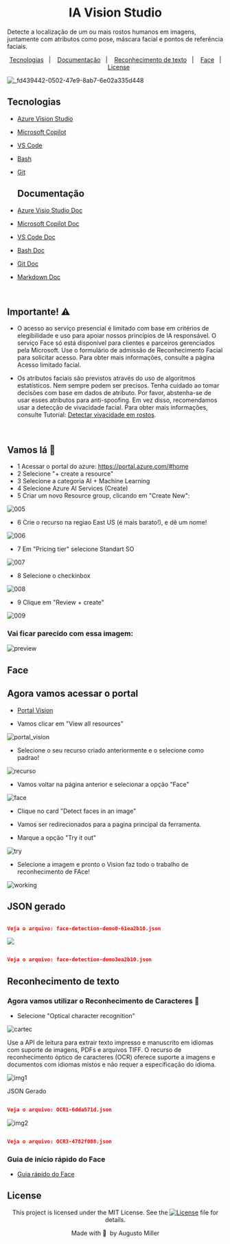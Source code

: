 <div align="center">
 
 <h1>IA Vision Studio</h1>
 
</div>

Detecte a localização de um ou mais rostos humanos em imagens, juntamente com atributos como pose, máscara facial e pontos de referência faciais.

 <p align="center">
  <a href="#Tecnologias">Tecnologias</a>&nbsp;&nbsp;&nbsp;|&nbsp;&nbsp;&nbsp;
  <a href="#Documentação">Documentação</a>&nbsp;&nbsp;&nbsp;|&nbsp;&nbsp;&nbsp;
  <a href="#Reconhecimento de texto">Reconhecimento de texto</a>&nbsp;&nbsp;&nbsp;|&nbsp;&nbsp;&nbsp;
  <a href="#Face">Face</a>&nbsp;&nbsp;&nbsp;|&nbsp;&nbsp;&nbsp;
  <a href="#License">License</a>
</p>

![_fd439442-0502-47e9-8ab7-6e02a335d448](https://github.com/augustomiller/AZ-Vision_lab/assets/990877/895d2668-81f2-4c64-9dd8-b76ed8e16df2)
<p align="center">

</p>

## Tecnologias

- [Azure Vision Studio](https://portal.vision.cognitive.azure.com/gallery/featured)
- [Microsoft Copilot](https://copilot.microsoft.com/)
- [VS Code](https://code.visualstudio.com/)
- [Bash](https://www.gnu.org/software/bash/)
- [Git](https://git-scm.com/)

  ## Documentação

- [Azure Visio Studio Doc](https://learn.microsoft.com/en-us/azure/ai-services/computer-vision/)
- [Microsoft Copilot Doc](https://learn.microsoft.com/en-us/microsoft-copilot-studio/)
- [VS Code Doc](https://code.visualstudio.com/Docs)
- [Bash Doc](https://www.gnu.org/software/bash/manual/bash.html)
- [Git Doc](https://git-scm.com/doc)
- [Markdown Doc](https://google.github.io/styleguide/docguide/style.html)

</br>

## Importante! ⚠️

<p>

  - O acesso ao serviço presencial é limitado com base em critérios de elegibilidade e uso para apoiar nossos princípios de IA responsável. O serviço Face só está disponível para clientes e parceiros gerenciados pela Microsoft. Use o formulário de admissão de Reconhecimento Facial para solicitar acesso. Para obter mais informações, consulte a página Acesso limitado facial.

  - Os atributos faciais são previstos através do uso de algoritmos estatísticos. Nem sempre podem ser precisos. Tenha cuidado ao tomar decisões com base em dados de atributo. Por favor, abstenha-se de usar esses atributos para anti-spoofing. Em vez disso, recomendamos usar a detecção de vivacidade facial. Para obter mais informações, consulte Tutorial: [Detectar vivacidade em rostos](https://learn.microsoft.com/en-us/azure/ai-services/computer-vision/tutorials/liveness).
</p>

</br>

## Vamos lá 🚀

- 1 Acessar o portal do azure: https://portal.azure.com/#home
- 2 Selecione "+ create a resource" 
- 3 Selecione a categoria AI + Machine Learning
- 4 Selecione Azure AI Services (Create)
- 5 Criar um novo Resource group, clicando em "Create New":

![005](https://github.com/augustomiller/API_RestFul-RubyWithSinatra/assets/990877/d790cf85-18f1-4729-be45-bb60bb9e01f4)

- 6 Crie o recurso na regiao East US (é mais barato!), e dê um nome!

![006](https://github.com/augustomiller/AZ-Vision_lab/assets/990877/1ef651aa-3da1-4a36-ae7f-518687a3fb85)

- 7 Em "Pricing tier" selecione Standart SO

![007](https://github.com/augustomiller/API_RestFul-RubyWithSinatra/assets/990877/115ce80a-43d9-46cd-914c-90f4c2f2166f)

- 8 Selecione o checkinbox

![008](https://github.com/augustomiller/API_RestFul-RubyWithSinatra/assets/990877/8c390437-9461-4999-9c47-ec32643725cc)

- 9 Clique em "Review + create"

![009](https://github.com/augustomiller/API_RestFul-RubyWithSinatra/assets/990877/585d6e4a-189f-41a7-bec5-e9f505ed4e01)

### Vai ficar parecido com essa imagem:

![preview](https://github.com/augustomiller/API_RestFul-RubyWithSinatra/assets/990877/39f882aa-1bc2-4973-989a-3d6b3a281675)

## Face

## Agora vamos acessar o portal

- [Portal Vision](https://portal.vision.cognitive.azure.com/gallery/featured)

- Vamos clicar em "View all resources"

![portal_vision](https://github.com/augustomiller/API_RestFul-RubyWithSinatra/assets/990877/3abaa1a4-458f-4521-9026-0f21daf04cc1)

- Selecione o seu recurso criado anteriormente e o selecione como padrao!

![recurso](https://github.com/augustomiller/API_RestFul-RubyWithSinatra/assets/990877/cd1e666e-b228-4cb3-bb36-bb452f1a2383)

- Vamos voltar na página anterior e selecionar a opção "Face"

![face](https://github.com/augustomiller/API_RestFul-RubyWithSinatra/assets/990877/c8e73180-8cb7-410f-9115-e938686e86d4)

- Clique no card "Detect faces in an image"

- Vamos ser redirecionados para a pagina principal da ferramenta.
- Marque a opção "Try it out"

![try](https://github.com/augustomiller/API_RestFul-RubyWithSinatra/assets/990877/f7dd4df6-f6b0-4070-8be8-5f132e5bcc77)

- Selecione a imagem  e pronto o Vision faz todo o trabalho de reconhecimento de FAce!

![working](https://github.com/augustomiller/API_RestFul-RubyWithSinatra/assets/990877/75c15def-1e77-46e0-b8e5-5976bd634c1f)

## JSON gerado

```json

Veja o arquivo: face-detection-demo0-61ea2b10.json
```

![](https://github.com/augustomiller/API_RestFul-RubyWithSinatra/assets/990877/727ac4fb-e53a-4299-adf8-4c88c0c0eb17)

```json

Veja o arquivo: face-detection-demo3ea2b10.json
```

## Reconhecimento de texto

### Agora vamos utilizar o Reconhecimento de Caracteres 🚀

- Selecione "Optical character recognition"

![cartec](https://github.com/augustomiller/API_RestFul-RubyWithSinatra/assets/990877/bf5662a5-ec53-4029-bb86-f86bfb043f70)


<p>
Use a API de leitura para extrair texto impresso e manuscrito em idiomas com suporte de imagens, PDFs e arquivos TIFF. O recurso de reconhecimento óptico de caracteres (OCR) oferece suporte a imagens e documentos com idiomas mistos e não requer a especificação do idioma.
</p>

![img1](https://github.com/augustomiller/API_RestFul-RubyWithSinatra/assets/990877/b7bced8c-46da-4634-8acc-f94661189daf)

JSON Gerado

```json

Veja o arquivo: OCR1-6dda571d.json

```

![img2](https://github.com/augustomiller/API_RestFul-RubyWithSinatra/assets/990877/f0d670b6-49e1-40ea-959a-3a0e502e200b)

```json

Veja o arquivo: OCR3-4782f088.json

```

### Guia de início rápido do Face

- [Guia rápido do Face](https://learn.microsoft.com/en-us/azure/ai-services/computer-vision/quickstarts-sdk/identity-client-library?tabs=windows%2Cvisual-studio&pivots=programming-language-python)

## License

<div align="center">
  
<p>This project is licensed under the MIT License. See the
  <a href="https://mit-license.org/">
    <img src="https://img.shields.io/static/v1?label=license&message=MIT&color=5965E0&labelColor=121214" alt="License"></a> file for details.</p>
<p>Made with&nbsp;💙 &nbsp;by Augusto Miller</p>
  
<div>
